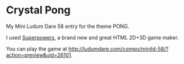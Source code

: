 Crystal Pong
============

My Mini Ludum Dare 58 entry for the theme PONG.

I used [Superpowers](https://sparklinlabs.com/), a brand new and great HTML 2D+3D game maker.

You can play the game at <http://ludumdare.com/compo/minild-58/?action=preview&uid=26101>.
